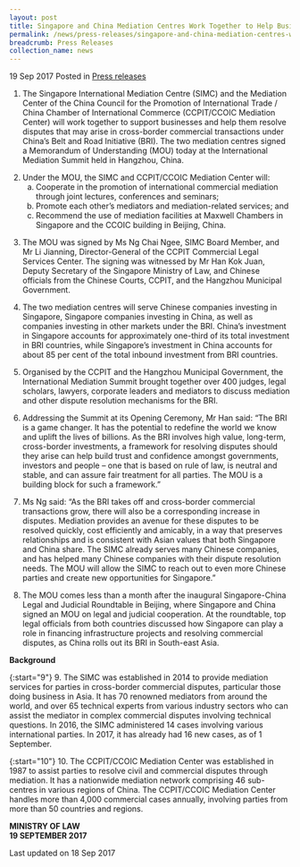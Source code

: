 ```yaml
---
layout: post
title: Singapore and China Mediation Centres Work Together to Help Businesses Resolve Disputes along Belt and Road
permalink: /news/press-releases/singapore-and-china-mediation-centres-work-together-to-help-busi
breadcrumb: Press Releases
collection_name: news
---
```


19 Sep 2017 Posted in [Press releases](/news/press-releases)


1. The Singapore International Mediation Centre (SIMC) and the Mediation Center of the China Council for the Promotion of International Trade / China Chamber of International Commerce (CCPIT/CCOIC Mediation Center) will work together to support businesses and help them resolve disputes that may arise in cross-border commercial transactions under China’s Belt and Road Initiative (BRI). The two mediation centres signed a Memorandum of Understanding (MOU) today at the International Mediation Summit held in Hangzhou, China.

<ol start="2">
   <li>Under the MOU, the SIMC and CCPIT/CCOIC Mediation Center will: 

<ol style="list-style-type: lower-alpha;">
  <li>Cooperate in the promotion of international commercial mediation through joint lectures, conferences and seminars;</li>
    
  <li>Promote each other’s mediators and mediation-related services; and</li>
    
  <li>Recommend the use of mediation facilities at Maxwell Chambers in Singapore and the CCOIC building in Beijing, China.</li>
</ol>

</li>
</ol>

3. The MOU was signed by Ms Ng Chai Ngee, SIMC Board Member, and Mr Li Jianning, Director-General of the CCPIT Commercial Legal Services Center. The signing was witnessed by Mr Han Kok Juan, Deputy Secretary of the Singapore Ministry of Law, and Chinese officials from the Chinese Courts, CCPIT, and the Hangzhou Municipal Government.

4. The two mediation centres will serve Chinese companies investing in Singapore, Singapore companies investing in China, as well as companies investing in other markets under the BRI. China’s investment in Singapore accounts for approximately one-third of its total investment in BRI countries, while Singapore’s investment in China accounts for about 85 per cent of the total inbound investment from BRI countries.

5. Organised by the CCPIT and the Hangzhou Municipal Government, the International Mediation Summit brought together over 400 judges, legal scholars, lawyers, corporate leaders and mediators to discuss mediation and other dispute resolution mechanisms for the BRI.

6. Addressing the Summit at its Opening Ceremony, Mr Han said: “The BRI is a game changer. It has the potential to redefine the world we know and uplift the lives of billions. As the BRI involves high value, long-term, cross-border investments, a framework for resolving disputes should they arise can help build trust and confidence amongst governments, investors and people – one that is based on rule of law, is neutral and stable, and can assure fair treatment for all parties. The MOU is a building block for such a framework.”

7. Ms Ng said: “As the BRI takes off and cross-border commercial transactions grow, there will also be a corresponding increase in disputes. Mediation provides an avenue for these disputes to be resolved quickly, cost efficiently and amicably, in a way that preserves relationships and is consistent with Asian values that both Singapore and China share. The SIMC already serves many Chinese companies, and has helped many Chinese companies with their dispute resolution needs. The MOU will allow the SIMC to reach out to even more Chinese parties and create new opportunities for Singapore.”

8. The MOU comes less than a month after the inaugural Singapore-China Legal and Judicial Roundtable in Beijing, where Singapore and China signed an MOU on legal and judicial cooperation. At the roundtable, top legal officials from both countries discussed how Singapore can play a role in financing infrastructure projects and resolving commercial disputes, as China rolls out its BRI in South-east Asia.

**Background**

{:start="9"}
9. The SIMC was established in 2014 to provide mediation services for parties in cross-border commercial disputes, particular those doing business in Asia. It has 70 renowned mediators from around the world, and over 65 technical experts from various industry sectors who can assist the mediator in complex commercial disputes involving technical questions. In 2016, the SIMC administered 14 cases involving various international parties. In 2017, it has already had 16 new cases, as of 1 September.

{:start="10"}
10. The CCPIT/CCOIC Mediation Center was established in 1987 to assist parties to resolve civil and commercial disputes through mediation. It has a nationwide mediation network comprising 46 sub-centres in various regions of China. The CCPIT/CCOIC Mediation Center handles more than 4,000 commercial cases annually, involving parties from more than 50 countries and regions.

**MINISTRY OF LAW**  
**19 SEPTEMBER 2017**

<p class="right-side-updated">Last updated on 18 Sep 2017</p>
